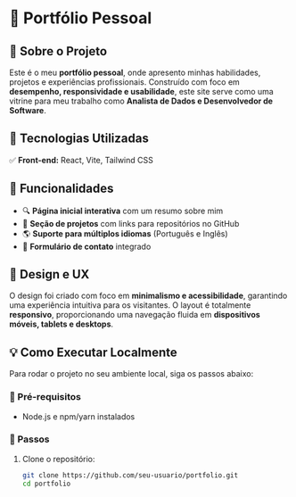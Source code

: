 # 🌟 Portfólio Pessoal

## 🎯 Sobre o Projeto  
Este é o meu **portfólio pessoal**, onde apresento minhas habilidades, projetos e experiências profissionais. Construído com foco em **desempenho, responsividade e usabilidade**, este site serve como uma vitrine para meu trabalho como **Analista de Dados e Desenvolvedor de Software**.  

## 🚀 Tecnologias Utilizadas  
✅ **Front-end:** React, Vite, Tailwind CSS  

## 📌 Funcionalidades  
- 🔍 **Página inicial interativa** com um resumo sobre mim  
- 📁 **Seção de projetos** com links para repositórios no GitHub  
- 🌎 **Suporte para múltiplos idiomas** (Português e Inglês)  
- 📩 **Formulário de contato** integrado  

## 🎨 Design e UX  
O design foi criado com foco em **minimalismo e acessibilidade**, garantindo uma experiência intuitiva para os visitantes. O layout é totalmente **responsivo**, proporcionando uma navegação fluida em **dispositivos móveis, tablets e desktops**.  

## 💡 Como Executar Localmente  
Para rodar o projeto no seu ambiente local, siga os passos abaixo:  

### 🔹 Pré-requisitos  
- Node.js e npm/yarn instalados  

### 🔹 Passos  
1. Clone o repositório:  
   ```bash
   git clone https://github.com/seu-usuario/portfolio.git
   cd portfolio
